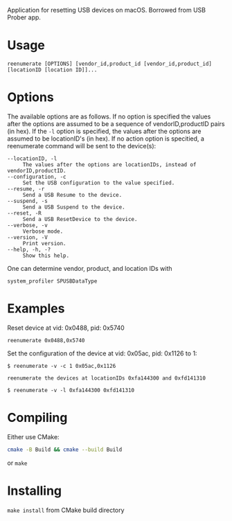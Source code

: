Application for resetting USB devices on macOS. Borrowed from USB Prober app.

# Usage

`reenumerate [OPTIONS] [vendor_id,product_id [vendor_id,product_id] [locationID [location ID]]...`

# Options

The available options are as follows. If no option is specified the values after the options are assumed to be a
sequence of vendorID,productID pairs (in hex). If the `-l` option is specified, the values after the options are assumed
to be locationID's (in hex). If no action option is specitied, a reenumerate command will be sent to the device(s):

```
--locationID, -l
	 The values after the options are locationIDs, instead of vendorID,productID.
--configuration, -c
	 Set the USB configuration to the value specified.
--resume, -r
	 Send a USB Resume to the device.
--suspend, -s
	 Send a USB Suspend to the device.
--reset, -R
	 Send a USB ResetDevice to the device.
--verbose, -v
	 Verbose mode.
--version, -V
	 Print version.
--help, -h, -?
	 Show this help.
```

One can determine vendor, product, and location IDs with

```
system_profiler SPUSBDataType
```

# Examples

Reset device at vid: 0x0488, pid: 0x5740

`reenumerate 0x0488,0x5740`

Set the configuration of the device at vid: 0x05ac, pid: 0x1126 to 1:

```
$ reenumerate -v -c 1 0x05ac,0x1126

reenumerate the devices at locationIDs 0xfa144300 and 0xfd141310

$ reenumerate -v -l 0xfa144300 0xfd141310
```

# Compiling

Either use CMake:

```sh
cmake -B Build && cmake --build Build
```

or `make`

# Installing

`make install` from CMake build directory
